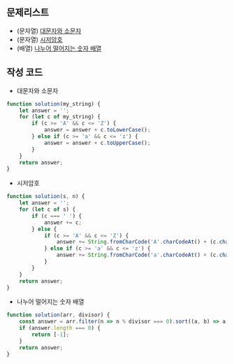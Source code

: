 ## 문제리스트

- (문자열) [대문자와 소문자](https://school.programmers.co.kr/learn/courses/30/lessons/120893?language=javascript_)
- (문자열) [시저암호](https://school.programmers.co.kr/learn/courses/30/lessons/12926)
- (배열) [나누어 떨어지는 숫자 배열](https://school.programmers.co.kr/learn/courses/30/lessons/12910)

## 작성 코드
- 대문자와 소문자
```javascript
function solution(my_string) {
    let answer = '';
    for (let c of my_string) {
        if (c >= 'A' && c <= 'Z') {
            answer = answer + c.toLowerCase();
        } else if (c >= 'a' && c <= 'z') {
            answer = answer + c.toUpperCase();
        }
    }
    return answer;
}
```

- 시저암호
```javascript
function solution(s, n) {
    let answer = '';
    for (let c of s) {
        if (c === ' ') {
            answer += c;
        } else {
            if (c >= 'A' && c <= 'Z') {
                answer += String.fromCharCode('A'.charCodeAt() + (c.charCodeAt() + n - 'A'.charCodeAt()) % 26);
            } else if (c >= 'a' && c <= 'z') {
                answer += String.fromCharCode('a'.charCodeAt() + (c.charCodeAt() + n - 'a'.charCodeAt()) % 26);
            }
        }
    }
    return answer;
}
```

- 나누어 떨어지는 숫자 배열
```javascript
function solution(arr, divisor) {
    const answer = arr.filter(n => n % divisor === 0).sort((a, b) => a - b);
    if (answer.length === 0) {
        return [-1];
    }
    return answer;
}
```
